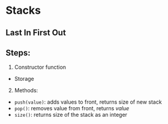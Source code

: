 # Stacks

## Last In First Out

## Steps:
1. Constructor function
  - Storage
2. Methods:
  - `push(value)`: adds values to front, returns size of new stack
  - `pop()`: removes value from front, returns *value*
  - `size()`: returns size of the stack as an integer

